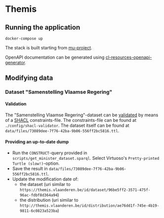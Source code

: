 # Themis

## Running the application
```
docker-compose up
```

The stack is built starting from [mu-project](https://github.com/mu-semtech/mu-project).

OpenAPI documentation can be generated using [cl-resources-openapi-generator](https://github.com/mu-semtech/cl-resources-openapi-generator).

## Modifying data

### Dataset "Samenstelling Vlaamse Regering"

#### Validation

The "Samenstelling Vlaamse Regering"-dataset can be [validated](https://www.itb.ec.europa.eu/shacl/any/upload) by means of a [SHACL](https://www.w3.org/TR/shacl/) constraints-file. The constraints-file can be found at `./config/shacl-validator`. The dataset itself can be found at `data/files/73089dee-7f76-42ba-9b06-556ff2bc5816.ttl`.

#### Providing an up-to-date dump

- Run the `CONSTRUCT`-query provided in `scripts/get_minister_dataset.sparql`. Select Virtuoso's `Pretty-printed Turtle (slow!)`-option.
- Save the result in `data/files/73089dee-7f76-42ba-9b06-556ff2bc5816.ttl`.
- Update the modification date of:
  - the dataset (uri similar to `https://themis.vlaanderen.be/id/dataset/96be5ff2-3571-475f-96ac-fdbf8d364a94`)
  - the distribution (uri similar to `http://themis.vlaanderen.be/id/distribution/ae76dd1f-745e-4b19-9811-6c0823a523ba`)



